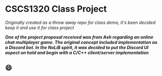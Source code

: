 # CSCS1320 Class Project

_Originally created as a throw away repo for class demo, it's been decided keep it and use it for class project_


***_One of the project proposal received was from Ash regarding an online chat multiplayer game. The original concept included implementation as a Discord bot. In the NoLiB spirit, it was decided to put the Discord UI aspect on hold and begin with a C/C++ client/server implementation_***
<div>
<h2>😄</h2>
</div>

